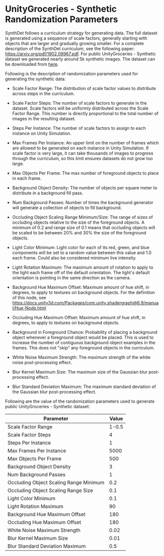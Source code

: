 # UnityGroceries - Synthetic Randomization Parameters

SynthDet follows a curriculum strategy for generating data. The full dataset is 
generated using a sequence of scale factors, generally starting with objects 
that are larger and gradually growing smaller. For a complete description of the 
SynthDet curriculum, see the following paper: https://arxiv.org/pdf/1902.09967.pdf. 
For public UnityGroceries - Synthetic dataset we generated nearly around 5k
 synthetic images. The dataset can be downloaded from [here](https://storage.googleapis.com/datasetinsights/data/synthetic/SynthDet.zip).

Following is the description of randomization parameters used for generating the
 synthetic
 data:
 
- Scale Factor Range: The distribution of scale factor values to distribute
 across steps in the curriculum.
 
- Scale Factor Steps: The number of scale factors to generate in the dataset. 
Scale factors will be uniformly distributed across the Scale Factor Range. 
This number is directly proportional to the total number of images in the 
resulting dataset.

- Steps Per Instance: The number of scale factors to assign to each instance
 on Unity Simulation.

- Max Frames Per Instance: An upper limit on the number of frames which are
 allowed to be generated on each instance in Unity Simulation. If scale factor 
 is very large, it can take thousands of images to progress through the 
 curriculum, so this limit ensures datasets do not grow too large.

- Max Objects Per Frame: The max number of foreground objects to place in each
 frame.

- Background Object Density: The number of objects per square meter to
 distribute in a background fill pass.

- Num Background Passes: Number of times the background generator will
 generate a collection of objects to fill background.

- Occluding Object Scaling Range Minimum/Size: The range of sizes of occluding
 objects relative to the size of the foreground objects. A minimum of 0.2 and
  range size of 0.1 means that occluding objects will be scaled to be between
   20% and 30% the size of the foreground objects.

- Light Color Minimum: Light color for each of its red, green, and blue
 components will be set to a random value between this value and 1.0 each frame. 
 Could also be considered minimum live intensity.

- Light Rotation Maximum: The maximum amount of rotation to apply to the light
 each frame off of the default orientation. The light's default orientation is 
 pointing in the same direction as the camera.

- Background Hue Maximum Offset: Maximum amount of hue shift, in degrees, to
 apply to textures on background objects. For the definition of this node, see 
 https://docs.unity3d.com/Packages/com.unity.shadergraph@6.9/manual/Hue-Node.html

- Occluding Hue Maximum Offset: Maximum amount of hue shift, in degrees, to
 apply to textures on background objects.

- Background in Foreground Chance: Probability of placing a background object
 whenever a foreground object would be placed. This is used to increase the 
 number of contiguous background object examples in the frames. This does not 
 "skip" any foreground objects in the curriculum.

- White Noise Maximum Strength: The maximum strength of the white noise 
post-processing effect.

- Blur Kernel Maximum Size: The maximum size of the Gaussian blur 
post-processing effect.

- Blur Standard Deviation Maximum: The maximum standard deviation of the
 Gaussian blur post-processing effect.
 
 
 
 Following are the value of the randomization parameters used to generate 
 public UnityGroceries - Synthetic dataset:
 

 | Parameter | Value |
|---|---|
|Scale Factor Range | 1-0.5  |
|Scale Factor Steps | 4  |
|Steps Per Instance | 1  |
|Max Frames Per Instance | 5000  |
|Max Objects Per Frame | 500  |
|Background Object Density | 3  |
|Num Background Passes  | 1  |
|Occluding Object Scaling Range Minimum | 0.2  |
|Occluding Object Scaling Range Size | 0.1  |
|Light Color Minimum |  0.1 |
|Light Rotation Maximum  |  90 |
|Background Hue Maximum Offset |  180 |
|Occluding Hue Maximum Offset |  180 |
|White Noise Maximum Strength |  0.02 |
|Blur Kernel Maximum Size | 0.01  |
|Blur Standard Deviation Maximum  |  0.5 |

